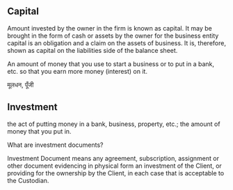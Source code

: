 ## Capital
Amount invested by the owner in the firm is known as capital. It may be brought in the form of cash or assets by the owner for the business entity capital is an obligation and a claim on the assets of business. It is, therefore, shown as capital on the liabilities side of the balance sheet.

An amount of money that you use to start a business or to put in a bank, etc. so that you earn more money (interest) on it.

मूलधन, पूँजी

## Investment

the act of putting money in a bank, business, property, etc.; the amount of money that you put in.

What are investment documents?

Investment Document means any agreement, subscription, assignment or other document evidencing in physical form an investment of the Client, or providing for the ownership by the Client, in each case that is acceptable to the Custodian.
